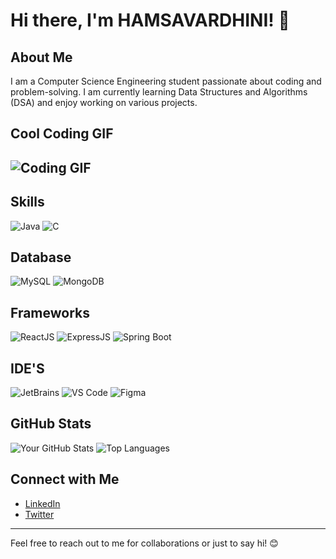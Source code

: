 # Hi there, I'm HAMSAVARDHINI! 👋

## About Me
I am a Computer Science Engineering student passionate about coding and problem-solving. I am currently learning Data Structures and Algorithms (DSA) and enjoy working on various projects.
## Cool Coding GIF
![Coding GIF](https://i.pinimg.com/originals/75/8f/1c/758f1cd8cede9c3e4711306fc030f4ce.gif)
---

## Skills

![Java](https://img.shields.io/badge/Java-ED8B00?style=for-the-badge&logo=java&logoColor=white)
![C](https://img.shields.io/badge/C-00599C?style=for-the-badge&logo=c&logoColor=white)
## Database
![MySQL](https://img.shields.io/badge/MySQL-005C84?style=for-the-badge&logo=mysql&logoColor=white)
![MongoDB](https://img.shields.io/badge/MongoDB-4EA94B?style=for-the-badge&logo=mongodb&logoColor=white)
## Frameworks
![ReactJS](https://img.shields.io/badge/React-20232A?style=for-the-badge&logo=react&logoColor=61DAFB)
![ExpressJS](https://img.shields.io/badge/Express.js-000000?style=for-the-badge&logo=express&logoColor=white)
![Spring Boot](https://img.shields.io/badge/Spring_Boot-6DB33F?style=for-the-badge&logo=spring&logoColor=white)
## IDE'S
![JetBrains](https://img.shields.io/badge/JetBrains-000000?style=for-the-badge&logo=jetbrains&logoColor=white)
![VS Code](https://img.shields.io/badge/VS_Code-0078D4?style=for-the-badge&logo=visual%20studio%20code&logoColor=white)
![Figma](https://img.shields.io/badge/Figma-F24E1E?style=for-the-badge&logo=figma&logoColor=white)

## GitHub Stats
![Your GitHub Stats](https://github-readme-stats.vercel.app/api?username=hamsa-09&show_icons=true&theme=radical)
![Top Languages](https://github-readme-stats.vercel.app/api/top-langs/?username=hamsa-09&layout=compact&theme=radical)


## Connect with Me
- [LinkedIn](https://www.linkedin.com/in/your-linkedin-profile)
- [Twitter](https://twitter.com/your-twitter-handle)



---

Feel free to reach out to me for collaborations or just to say hi! 😊

